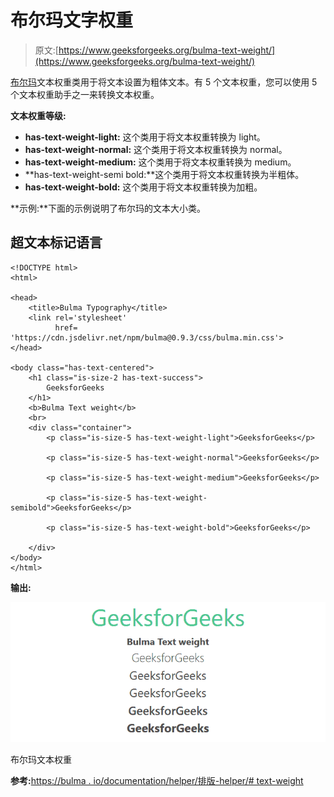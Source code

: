 # 布尔玛文字权重

> 原文:[https://www.geeksforgeeks.org/bulma-text-weight/](https://www.geeksforgeeks.org/bulma-text-weight/)

[布尔玛](https://www.geeksforgeeks.org/bulma-introduction/)文本权重类用于将文本设置为粗体文本。有 5 个文本权重，您可以使用 5 个文本权重助手之一来转换文本权重。

**文本权重等级:**

*   **has-text-weight-light:** 这个类用于将文本权重转换为 light。
*   **has-text-weight-normal:** 这个类用于将文本权重转换为 normal。
*   **has-text-weight-medium:** 这个类用于将文本权重转换为 medium。
*   **has-text-weight-semi bold:**这个类用于将文本权重转换为半粗体。
*   **has-text-weight-bold:** 这个类用于将文本权重转换为加粗。

**示例:**下面的示例说明了布尔玛的文本大小类。

## 超文本标记语言

```
<!DOCTYPE html>
<html>

<head>
    <title>Bulma Typography</title>
    <link rel='stylesheet'
          href=
'https://cdn.jsdelivr.net/npm/bulma@0.9.3/css/bulma.min.css'>
</head>

<body class="has-text-centered">
    <h1 class="is-size-2 has-text-success">
        GeeksforGeeks
    </h1>
    <b>Bulma Text weight</b>
    <br>
    <div class="container">
        <p class="is-size-5 has-text-weight-light">GeeksforGeeks</p>

        <p class="is-size-5 has-text-weight-normal">GeeksforGeeks</p>

        <p class="is-size-5 has-text-weight-medium">GeeksforGeeks</p>

        <p class="is-size-5 has-text-weight-semibold">GeeksforGeeks</p>

        <p class="is-size-5 has-text-weight-bold">GeeksforGeeks</p>

    </div>
</body>
</html>
```

**输出:**

![](img/b5f5fd720b03ffd81cb6b10761754f78.png)

布尔玛文本权重

**参考:**[https://bulma . io/documentation/helper/排版-helper/# text-weight](https://bulma.io/documentation/helpers/typography-helpers/#text-weight)